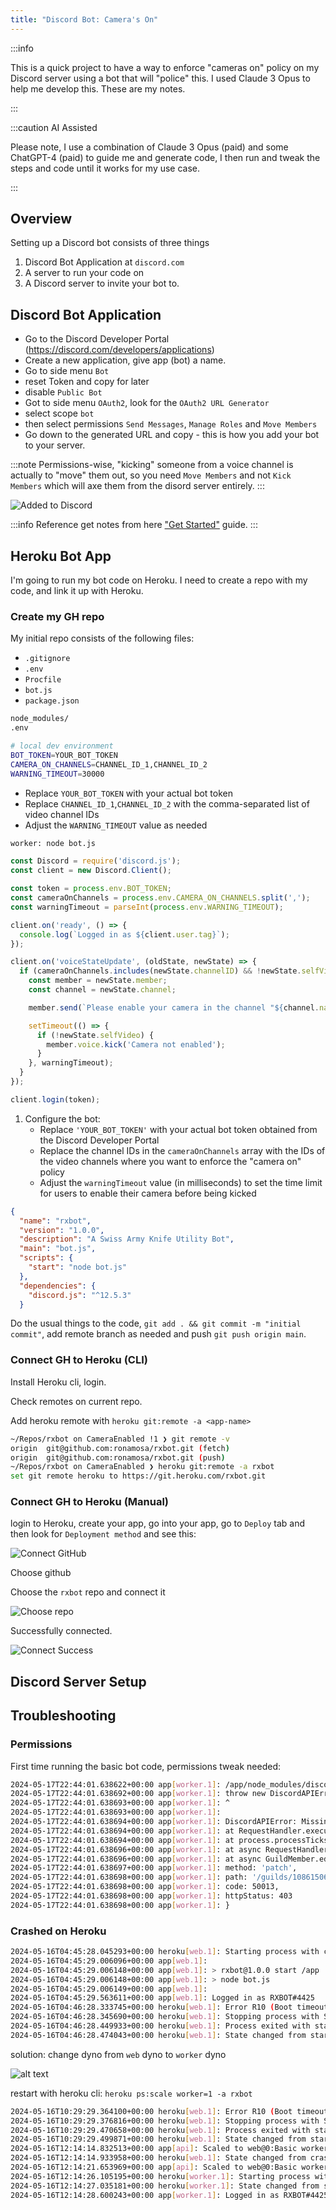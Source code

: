 ```yaml
---
title: "Discord Bot: Camera's On"
---
```


:::info

This is a quick project to have a way to enforce "cameras on" policy on my Discord server using a bot that will "police" this. I used Claude 3 Opus to help me develop this. These are my notes.

:::

:::caution AI Assisted

Please note, I use a combination of Claude 3 Opus (paid) and some ChatGPT-4 (paid) to guide me and generate code, I then run and tweak the steps and code until it works for my use case.

:::

## Overview

Setting up a Discord bot consists of three things

1. Discord Bot Application at `discord.com`
2. A server to run your code on
3. A Discord server to invite your bot to.

## Discord Bot Application

- Go to the Discord Developer Portal (<https://discord.com/developers/applications>)
- Create a new application, give app (bot) a name.
- Go to side menu `Bot`
- reset Token and copy for later
- disable `Public Bot`
- Got to side menu `OAuth2`, look for the `OAuth2 URL Generator`
- select scope `bot`
- then select permissions `Send Messages`, `Manage Roles` and `Move Members`
- Go down to the generated URL and copy - this is how you add your bot to your server.

:::note
Permissions-wise, "kicking" someone from a voice channel is actually to "move" them out, so you need `Move Members` and not `Kick Members` which will axe them from the disord server entirely.
:::

![Added to Discord](/img/DiscordBotCamera-AddDiscord.png)

:::info Reference
get notes from here ["Get Started"](https://discord.com/developers/docs/quick-start/getting-started) guide.
:::

## Heroku Bot App

I'm going to run my bot code on Heroku. I need to create a repo with my code, and link it up with Heroku.

### Create my GH repo

My initial repo consists of the following files:

- `.gitignore`
- `.env`
- `Procfile`
- `bot.js`
- `package.json`

```bash title=.gitignore
node_modules/
.env
```

```bash title=.env
# local dev environment
BOT_TOKEN=YOUR_BOT_TOKEN
CAMERA_ON_CHANNELS=CHANNEL_ID_1,CHANNEL_ID_2
WARNING_TIMEOUT=30000
```

- Replace `YOUR_BOT_TOKEN` with your actual bot token
- Replace `CHANNEL_ID_1`,`CHANNEL_ID_2` with the comma-separated list of video channel IDs
- Adjust the `WARNING_TIMEOUT` value as needed

```bash title=Profile
worker: node bot.js
```

```javascript title=bot.js
const Discord = require('discord.js');
const client = new Discord.Client();

const token = process.env.BOT_TOKEN;
const cameraOnChannels = process.env.CAMERA_ON_CHANNELS.split(',');
const warningTimeout = parseInt(process.env.WARNING_TIMEOUT);

client.on('ready', () => {
  console.log(`Logged in as ${client.user.tag}`);
});

client.on('voiceStateUpdate', (oldState, newState) => {
  if (cameraOnChannels.includes(newState.channelID) && !newState.selfVideo) {
    const member = newState.member;
    const channel = newState.channel;

    member.send(`Please enable your camera in the channel "${channel.name}".`);

    setTimeout(() => {
      if (!newState.selfVideo) {
        member.voice.kick('Camera not enabled');
      }
    }, warningTimeout);
  }
});

client.login(token);
```

1. Configure the bot:
   - Replace `'YOUR_BOT_TOKEN'` with your actual bot token obtained from the Discord Developer Portal
   - Replace the channel IDs in the `cameraOnChannels` array with the IDs of the video channels where you want to enforce the "camera on" policy
   - Adjust the `warningTimeout` value (in milliseconds) to set the time limit for users to enable their camera before being kicked

```json title=package.json
{
  "name": "rxbot",
  "version": "1.0.0",
  "description": "A Swiss Army Knife Utility Bot",
  "main": "bot.js",
  "scripts": {
    "start": "node bot.js"
  },
  "dependencies": {
    "discord.js": "^12.5.3"
  }
```

Do the usual things to the code, `git add . && git commit -m "initial commit"`, add remote branch as needed and push `git push origin main`.

### Connect GH to Heroku (CLI)

Install Heroku cli, login.

Check remotes on current repo.

Add heroku remote with `heroku git:remote -a <app-name>`

```bash
~/Repos/rxbot on CameraEnabled !1 ❯ git remote -v   
origin  git@github.com:ronamosa/rxbot.git (fetch)
origin  git@github.com:ronamosa/rxbot.git (push)
~/Repos/rxbot on CameraEnabled ❯ heroku git:remote -a rxbot
set git remote heroku to https://git.heroku.com/rxbot.git
```

### Connect GH to Heroku (Manual)

login to Heroku, create your app, go into your app, go to `Deploy` tab and then look for `Deployment method` and see this:

![Connect GitHub](/img/DiscordBotCamera-Github.png)

Choose github

Choose the `rxbot` repo and connect it

![Choose repo](/img/DiscordBotCamera-HerokuConnect.png)

Successfully connected.

![Connect Success](/img/DiscordBotCamera-ConnectSuccess.png)

## Discord Server Setup

## Troubleshooting

### Permissions

First time running the basic bot code, permissions tweak needed:

```bash
2024-05-17T22:44:01.638622+00:00 app[worker.1]: /app/node_modules/discord.js/src/rest/RequestHandler.js:154
2024-05-17T22:44:01.638692+00:00 app[worker.1]: throw new DiscordAPIError(request.path, data, request.method, res.status);
2024-05-17T22:44:01.638693+00:00 app[worker.1]: ^
2024-05-17T22:44:01.638693+00:00 app[worker.1]: 
2024-05-17T22:44:01.638694+00:00 app[worker.1]: DiscordAPIError: Missing Permissions
2024-05-17T22:44:01.638694+00:00 app[worker.1]: at RequestHandler.execute (/app/node_modules/discord.js/src/rest/RequestHandler.js:154:13)
2024-05-17T22:44:01.638694+00:00 app[worker.1]: at process.processTicksAndRejections (node:internal/process/task_queues:95:5)
2024-05-17T22:44:01.638696+00:00 app[worker.1]: at async RequestHandler.push (/app/node_modules/discord.js/src/rest/RequestHandler.js:39:14)
2024-05-17T22:44:01.638696+00:00 app[worker.1]: at async GuildMember.edit (/app/node_modules/discord.js/src/structures/GuildMember.js:312:5) {
2024-05-17T22:44:01.638697+00:00 app[worker.1]: method: 'patch',
2024-05-17T22:44:01.638698+00:00 app[worker.1]: path: '/guilds/1086150687269847080/members/894143297050787850',
2024-05-17T22:44:01.638698+00:00 app[worker.1]: code: 50013,
2024-05-17T22:44:01.638698+00:00 app[worker.1]: httpStatus: 403
2024-05-17T22:44:01.638698+00:00 app[worker.1]: }
```

### Crashed on Heroku

```bash
2024-05-16T04:45:28.045293+00:00 heroku[web.1]: Starting process with command `npm start`
2024-05-16T04:45:29.006096+00:00 app[web.1]: 
2024-05-16T04:45:29.006148+00:00 app[web.1]: > rxbot@1.0.0 start /app
2024-05-16T04:45:29.006148+00:00 app[web.1]: > node bot.js
2024-05-16T04:45:29.006149+00:00 app[web.1]: 
2024-05-16T04:45:29.563611+00:00 app[web.1]: Logged in as RXBOT#4425
2024-05-16T04:46:28.333745+00:00 heroku[web.1]: Error R10 (Boot timeout) -> Web process failed to bind to $PORT within 60 seconds of launch
2024-05-16T04:46:28.345690+00:00 heroku[web.1]: Stopping process with SIGKILL
2024-05-16T04:46:28.449933+00:00 heroku[web.1]: Process exited with status 137
2024-05-16T04:46:28.474043+00:00 heroku[web.1]: State changed from starting to crashed
```

solution: change dyno from `web` dyno to `worker` dyno

![alt text](/img/DiscordBotCamera-DynoWorker.png)

restart with heroku cli: `heroku ps:scale worker=1 -a rxbot`

```bash
2024-05-16T10:29:29.364100+00:00 heroku[web.1]: Error R10 (Boot timeout) -> Web process failed to bind to $PORT within 60 seconds of launch
2024-05-16T10:29:29.376816+00:00 heroku[web.1]: Stopping process with SIGKILL
2024-05-16T10:29:29.470658+00:00 heroku[web.1]: Process exited with status 137
2024-05-16T10:29:29.499871+00:00 heroku[web.1]: State changed from starting to crashed
2024-05-16T12:14:14.832513+00:00 app[api]: Scaled to web@0:Basic worker@0:Basic by user ron@cloudbuilder.io
2024-05-16T12:14:14.933958+00:00 heroku[web.1]: State changed from crashed to down
2024-05-16T12:14:21.653969+00:00 app[api]: Scaled to web@0:Basic worker@1:Basic by user ron@cloudbuilder.io
2024-05-16T12:14:26.105195+00:00 heroku[worker.1]: Starting process with command `node bot.js`
2024-05-16T12:14:27.035181+00:00 heroku[worker.1]: State changed from starting to up
2024-05-16T12:14:28.600243+00:00 app[worker.1]: Logged in as RXBOT#4425
```